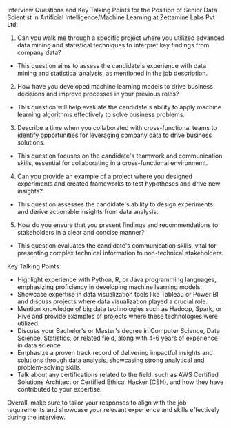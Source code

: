 Interview Questions and Key Talking Points for the Position of Senior Data Scientist in Artificial Intelligence/Machine Learning at Zettamine Labs Pvt Ltd:

1. Can you walk me through a specific project where you utilized advanced data mining and statistical techniques to interpret key findings from company data?
- This question aims to assess the candidate's experience with data mining and statistical analysis, as mentioned in the job description.

2. How have you developed machine learning models to drive business decisions and improve processes in your previous roles?
- This question will help evaluate the candidate's ability to apply machine learning algorithms effectively to solve business problems.

3. Describe a time when you collaborated with cross-functional teams to identify opportunities for leveraging company data to drive business solutions.
- This question focuses on the candidate's teamwork and communication skills, essential for collaborating in a cross-functional environment.

4. Can you provide an example of a project where you designed experiments and created frameworks to test hypotheses and drive new insights?
- This question assesses the candidate's ability to design experiments and derive actionable insights from data analysis.

5. How do you ensure that you present findings and recommendations to stakeholders in a clear and concise manner?
- This question evaluates the candidate's communication skills, vital for presenting complex technical information to non-technical stakeholders.

Key Talking Points:
- Highlight experience with Python, R, or Java programming languages, emphasizing proficiency in developing machine learning models.
- Showcase expertise in data visualization tools like Tableau or Power BI and discuss projects where data visualization played a crucial role.
- Mention knowledge of big data technologies such as Hadoop, Spark, or Hive and provide examples of projects where these technologies were utilized.
- Discuss your Bachelor's or Master's degree in Computer Science, Data Science, Statistics, or related field, along with 4-6 years of experience in data science.
- Emphasize a proven track record of delivering impactful insights and solutions through data analysis, showcasing strong analytical and problem-solving skills.
- Talk about any certifications related to the field, such as AWS Certified Solutions Architect or Certified Ethical Hacker (CEH), and how they have contributed to your expertise.

Overall, make sure to tailor your responses to align with the job requirements and showcase your relevant experience and skills effectively during the interview.